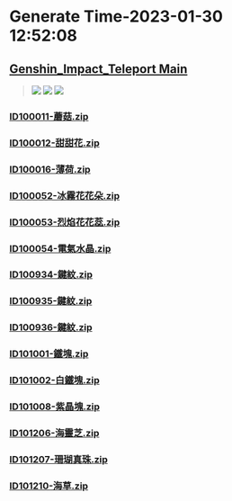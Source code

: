 # Generate Time-2023-01-30 12:52:08

## [Genshin_Impact_Teleport Main](https://github.com/Sam5440/Genshin_Impact_Teleport/edit/main/README.md)

>![](https://komarev.com/ghpvc/?username=done439)
>![](https://komarev.com/ghpvc/?username=done438)
>![](https://komarev.com/ghpvc/?username=done437)

### [ID100011-蘑菇.zip](https://raw.githubusercontent.com/Sam5440/Genshin_Impact_Teleport/download/AutoGeneratePoint/Points%28Raw%29%5Bcn-en-ru%5D/zh-tw/Item/ID5-%E6%B7%B5%E4%B8%8B%E5%AE%AE/ID100011-%E8%98%91%E8%8F%87.zip)

### [ID100012-甜甜花.zip](https://raw.githubusercontent.com/Sam5440/Genshin_Impact_Teleport/download/AutoGeneratePoint/Points%28Raw%29%5Bcn-en-ru%5D/zh-tw/Item/ID5-%E6%B7%B5%E4%B8%8B%E5%AE%AE/ID100012-%E7%94%9C%E7%94%9C%E8%8A%B1.zip)

### [ID100016-薄荷.zip](https://raw.githubusercontent.com/Sam5440/Genshin_Impact_Teleport/download/AutoGeneratePoint/Points%28Raw%29%5Bcn-en-ru%5D/zh-tw/Item/ID5-%E6%B7%B5%E4%B8%8B%E5%AE%AE/ID100016-%E8%96%84%E8%8D%B7.zip)

### [ID100052-冰霧花花朵.zip](https://raw.githubusercontent.com/Sam5440/Genshin_Impact_Teleport/download/AutoGeneratePoint/Points%28Raw%29%5Bcn-en-ru%5D/zh-tw/Item/ID5-%E6%B7%B5%E4%B8%8B%E5%AE%AE/ID100052-%E5%86%B0%E9%9C%A7%E8%8A%B1%E8%8A%B1%E6%9C%B5.zip)

### [ID100053-烈焰花花蕊.zip](https://raw.githubusercontent.com/Sam5440/Genshin_Impact_Teleport/download/AutoGeneratePoint/Points%28Raw%29%5Bcn-en-ru%5D/zh-tw/Item/ID5-%E6%B7%B5%E4%B8%8B%E5%AE%AE/ID100053-%E7%83%88%E7%84%B0%E8%8A%B1%E8%8A%B1%E8%95%8A.zip)

### [ID100054-電氣水晶.zip](https://raw.githubusercontent.com/Sam5440/Genshin_Impact_Teleport/download/AutoGeneratePoint/Points%28Raw%29%5Bcn-en-ru%5D/zh-tw/Item/ID5-%E6%B7%B5%E4%B8%8B%E5%AE%AE/ID100054-%E9%9B%BB%E6%B0%A3%E6%B0%B4%E6%99%B6.zip)

### [ID100934-鍵紋.zip](https://raw.githubusercontent.com/Sam5440/Genshin_Impact_Teleport/download/AutoGeneratePoint/Points%28Raw%29%5Bcn-en-ru%5D/zh-tw/Item/ID5-%E6%B7%B5%E4%B8%8B%E5%AE%AE/ID100934-%E9%8D%B5%E7%B4%8B.zip)

### [ID100935-鍵紋.zip](https://raw.githubusercontent.com/Sam5440/Genshin_Impact_Teleport/download/AutoGeneratePoint/Points%28Raw%29%5Bcn-en-ru%5D/zh-tw/Item/ID5-%E6%B7%B5%E4%B8%8B%E5%AE%AE/ID100935-%E9%8D%B5%E7%B4%8B.zip)

### [ID100936-鍵紋.zip](https://raw.githubusercontent.com/Sam5440/Genshin_Impact_Teleport/download/AutoGeneratePoint/Points%28Raw%29%5Bcn-en-ru%5D/zh-tw/Item/ID5-%E6%B7%B5%E4%B8%8B%E5%AE%AE/ID100936-%E9%8D%B5%E7%B4%8B.zip)

### [ID101001-鐵塊.zip](https://raw.githubusercontent.com/Sam5440/Genshin_Impact_Teleport/download/AutoGeneratePoint/Points%28Raw%29%5Bcn-en-ru%5D/zh-tw/Item/ID5-%E6%B7%B5%E4%B8%8B%E5%AE%AE/ID101001-%E9%90%B5%E5%A1%8A.zip)

### [ID101002-白鐵塊.zip](https://raw.githubusercontent.com/Sam5440/Genshin_Impact_Teleport/download/AutoGeneratePoint/Points%28Raw%29%5Bcn-en-ru%5D/zh-tw/Item/ID5-%E6%B7%B5%E4%B8%8B%E5%AE%AE/ID101002-%E7%99%BD%E9%90%B5%E5%A1%8A.zip)

### [ID101008-紫晶塊.zip](https://raw.githubusercontent.com/Sam5440/Genshin_Impact_Teleport/download/AutoGeneratePoint/Points%28Raw%29%5Bcn-en-ru%5D/zh-tw/Item/ID5-%E6%B7%B5%E4%B8%8B%E5%AE%AE/ID101008-%E7%B4%AB%E6%99%B6%E5%A1%8A.zip)

### [ID101206-海靈芝.zip](https://raw.githubusercontent.com/Sam5440/Genshin_Impact_Teleport/download/AutoGeneratePoint/Points%28Raw%29%5Bcn-en-ru%5D/zh-tw/Item/ID5-%E6%B7%B5%E4%B8%8B%E5%AE%AE/ID101206-%E6%B5%B7%E9%9D%88%E8%8A%9D.zip)

### [ID101207-珊瑚真珠.zip](https://raw.githubusercontent.com/Sam5440/Genshin_Impact_Teleport/download/AutoGeneratePoint/Points%28Raw%29%5Bcn-en-ru%5D/zh-tw/Item/ID5-%E6%B7%B5%E4%B8%8B%E5%AE%AE/ID101207-%E7%8F%8A%E7%91%9A%E7%9C%9F%E7%8F%A0.zip)

### [ID101210-海草.zip](https://raw.githubusercontent.com/Sam5440/Genshin_Impact_Teleport/download/AutoGeneratePoint/Points%28Raw%29%5Bcn-en-ru%5D/zh-tw/Item/ID5-%E6%B7%B5%E4%B8%8B%E5%AE%AE/ID101210-%E6%B5%B7%E8%8D%89.zip)

